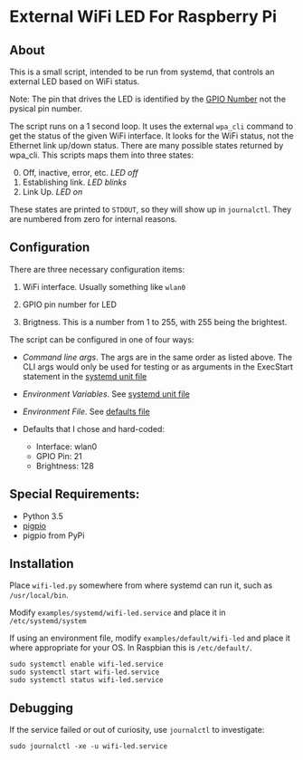 # External WiFi LED  For Raspberry Pi

## About

This is a small script, intended to be run from systemd, that controls
an external LED based on WiFi status.

Note: The pin that drives the LED is identified by the [GPIO
Number](https://www.raspberrypi.org/documentation/usage/gpio/) not the
pysical pin number.

The script runs on a 1 second loop. It uses the external `wpa_cli`
command to get the status of the given WiFi interface.  It looks for
the WiFi status, not the Ethernet link up/down status.  There are many
possible states returned by wpa_cli.  This scripts maps them into
three states:

0.  Off, inactive, error, etc.  *LED off*
1.  Establishing link.  *LED blinks*
2.  Link Up.  *LED on*

These states are printed to `STDOUT`, so they will show up in
`journalctl`.  They are numbered from zero for internal reasons.

## Configuration

There are three necessary configuration items:

1.  WiFi interface.  Usually something like `wlan0`

2.  GPIO pin number for LED

3.  Brigtness.  This is a number from 1 to 255, with 255 being the
brightest.

The script can be configured in one of four ways:

+ *Command line args*.  The args are in the same order as listed
above.  The CLI args would only be used for testing or as arguments in
the ExecStart statement in the [systemd unit
file](examples/systemd/wifi-led.service)

+ *Environment Variables*. See [systemd unit
file](examples/systemd/wifi-led.service)

+ *Environment File*. See [defaults file](examples/default/wifi-led)

+  Defaults that I chose and hard-coded:
   +  Interface: wlan0
   +  GPIO Pin: 21
   +  Brightness: 128

## Special Requirements:

* Python 3.5
* [pigpio](http://abyz.me.uk/rpi/pigpio/)
* pigpio from PyPi

## Installation

Place `wifi-led.py` somewhere from where
systemd can run it, such as `/usr/local/bin`.

Modify `examples/systemd/wifi-led.service` and place it in
`/etc/systemd/system`

If using an environment file, modify
`examples/default/wifi-led` and place it where appropriate
for your OS.  In Raspbian this is `/etc/default/`.

    sudo systemctl enable wifi-led.service
    sudo systemctl start wifi-led.service
    sudo systemctl status wifi-led.service


## Debugging

If the service failed or out of curiosity, use
`journalctl` to investigate:

    sudo journalctl -xe -u wifi-led.service
